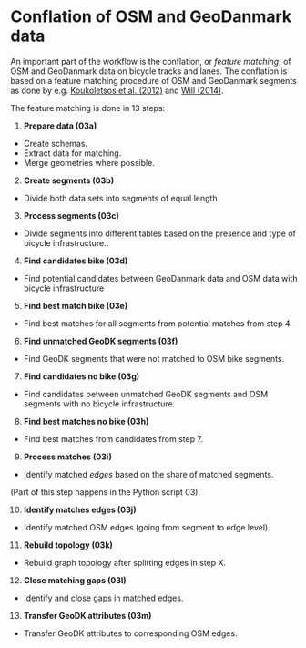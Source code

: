 # Conflation of OSM and GeoDanmark data

An important part of the workflow is the conflation, or *feature matching*, of OSM and GeoDanmark data on bicycle tracks and lanes.
The conflation is based on a feature matching procedure of OSM and GeoDanmark segments as done by e.g. [Koukoletsos et al. (2012)](http://www.geog.leeds.ac.uk/groups/geocomp/2011/papers/koukoletsos.pdf) and [Will (2014)](https://www.semanticscholar.org/paper/Development-of-an-automated-matching-algorithm-to-%3A-Will/b3b77d579077b967820630db56522bef31654f21).

The feature matching is done in 13 steps:

1. **Prepare data (03a)**

* Create schemas.
* Extract data for matching.
* Merge geometries where possible.

2. **Create segments (03b)**

* Divide both data sets into segments of equal length

3. **Process segments (03c)**

* Divide segments into different tables based on the presence and type of bicycle infrastructure..

4. **Find candidates bike (03d)**

* Find potential candidates between GeoDanmark data and OSM data with bicycle infrastructure

5. **Find best match bike (03e)**

* Find best matches for all segments from potential matches from step 4.

6. **Find unmatched GeoDK segments (03f)**

* Find GeoDK segments that were not matched to OSM bike segments.

7. **Find candidates no bike (03g)**

* Find candidates between unmatched GeoDK segments and OSM segments with no bicycle infrastructure.

8. **Find best matches no bike (03h)**

* Find best matches from candidates from step 7.

9. **Process matches (03i)**

* Identify matched *edges* based on the share of matched segments.

(Part of this step happens in the Python script 03).

10. **Identify matches edges (03j)**

* Identify matched OSM edges (going from segment to edge level).

11. **Rebuild topology (03k)**

* Rebuild graph topology after splitting edges in step X.

12. **Close matching gaps (03l)**

* Identify and close gaps in matched edges.

13. **Transfer GeoDK attributes (03m)**

* Transfer GeoDK attributes to corresponding OSM edges.
